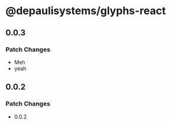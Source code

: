 # @depaulisystems/glyphs-react

## 0.0.3

### Patch Changes

- Meh
- yeah

## 0.0.2

### Patch Changes

- 0.0.2

